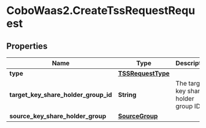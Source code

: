 # CoboWaas2.CreateTssRequestRequest

## Properties

Name | Type | Description | Notes
------------ | ------------- | ------------- | -------------
**type** | [**TSSRequestType**](TSSRequestType.md) |  | 
**target_key_share_holder_group_id** | **String** | The target key share holder group ID. | 
**source_key_share_holder_group** | [**SourceGroup**](SourceGroup.md) |  | [optional] 


